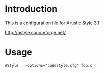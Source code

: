 # Introduction

This is a configuration file for Artistic Style 3.1

http://astyle.sourceforge.net/

# Usage

    AStyle  --options="codestyle.cfg" foo.c
